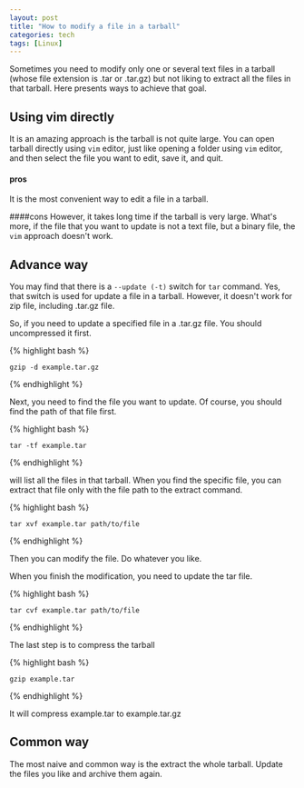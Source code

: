 ```yaml
---
layout: post
title: "How to modify a file in a tarball"
categories: tech
tags: [Linux]
---
```


Sometimes you need to modify only one or several text files in a tarball
(whose file extension is .tar or .tar.gz) but not liking to extract all the
files in that tarball. Here presents ways to achieve that goal.

## Using vim directly

It is an amazing approach is the tarball is not quite large. You can open
tarball directly using `vim` editor, just like opening a folder using `vim`
editor, and then select the file you want to edit, save it, and quit.

#### pros
It is the most convenient way to edit a file in a tarball.

####cons
However, it takes long time if the tarball is very large. What's
more, if the file that you want to update is not a text file, but a binary
file, the `vim` approach doesn't work.

## Advance way

You may find that there is a `--update (-t)` switch for `tar` command. Yes,
that switch is used for update a file in a tarball. However, it doesn't
work for zip file, including .tar.gz file.

So, if you need to update a specified file in a .tar.gz file. You should
uncompressed it first.

{% highlight bash %}

    gzip -d example.tar.gz
{% endhighlight %}

Next, you need to find the file you want to update. Of course, you should
find the path of that file first.

{% highlight bash %}

    tar -tf example.tar
{% endhighlight %}

will list all the files in that tarball. When you find the specific file,
you can extract that file only with the file path to the extract
command.

{% highlight bash %}

    tar xvf example.tar path/to/file
{% endhighlight %}

Then you can modify the file. Do whatever you like.

When you finish the modification, you need to update the tar file.

{% highlight bash %}

    tar cvf example.tar path/to/file
{% endhighlight %}

The last step is to compress the tarball

{% highlight bash %}

    gzip example.tar
{% endhighlight %}

It will compress example.tar to example.tar.gz

## Common way

The most naive and common way is the extract the whole tarball. Update the
files you like and archive them again.
